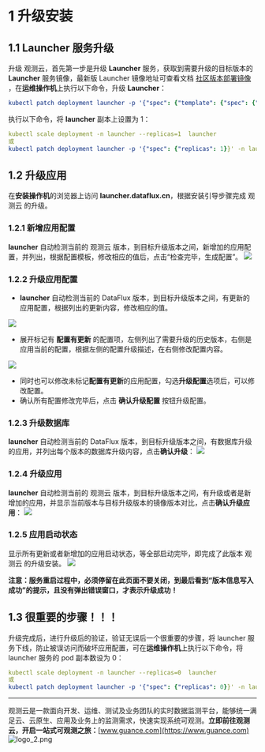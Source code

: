 # 1 升级安装
## 1.1 Launcher 服务升级
升级 观测云，首先第一步是升级 **Launcher** 服务，获取到需要升级的目标版本的 **Launcher** 服务镜像，最新版 Launcher 镜像地址可查看文档  [社区版本部署镜像](https://www.yuque.com/dataflux/doc/rtm) ，在**运维操作机**上执行以下命令，升级 **Launcher**：
```yaml
kubectl patch deployment launcher -p '{"spec": {"template": {"spec": {"containers": [{"image": "{{ Launcher 镜像地址 }}", "name": "launcher"}]}}}}' -n launcher
```
执行以下命令，将 **launcher** 副本上设置为 1：
```yaml
kubectl scale deployment -n launcher --replicas=1  launcher
或
kubectl patch deployment launcher -p '{"spec": {"replicas": 1}}' -n launcher
```
## 1.2 升级应用
在**安装操作机**的浏览器上访问 **launcher.dataflux.cn**，根据安装引导步骤完成 观测云 的升级。
### 1.2.1 新增应用配置
**launcher** 自动检测当前的 观测云 版本，到目标升级版本之间，新增加的应用配置，并列出，根据配置模板，修改相应的值后，点击“检查完毕，生成配置”。
![](https://cdn.nlark.com/yuque/0/2021/png/21511589/1636021972019-a60353ec-bb11-49df-8f9d-5e9995099355.png#crop=0&crop=0&crop=1&crop=1&id=mQcNU&originHeight=563&originWidth=1269&originalType=binary&ratio=1&rotation=0&showTitle=false&status=done&style=none&title=)


### 1.2.2 升级应用配置

- **launcher** 自动检测当前的 DataFlux 版本，到目标升级版本之间，有更新的应用配置，根据列出的更新内容，修改相应的值。

![](https://cdn.nlark.com/yuque/0/2021/png/21511589/1636021972293-6ee556da-ce7c-4001-bac5-9470fc3ca2ab.png#crop=0&crop=0&crop=1&crop=1&id=VcwsP&originHeight=561&originWidth=1185&originalType=binary&ratio=1&rotation=0&showTitle=false&status=done&style=none&title=)

- 展开标记有 **配置有更新** 的配置项，左侧列出了需要升级的历史版本，右侧是应用当前的配置，根据左侧的配置升级描述，在右侧修改配置内容。

![](https://cdn.nlark.com/yuque/0/2021/png/21511589/1636021972957-e7ac0ad3-1aea-441f-8556-1313e7b7e489.png#crop=0&crop=0&crop=1&crop=1&id=AUBFe&originHeight=659&originWidth=1268&originalType=binary&ratio=1&rotation=0&showTitle=false&status=done&style=none&title=)

- 同时也可以修改未标记**配置有更新**的应用配置，勾选**升级配置**选项后，可以修改配置。
- 确认所有配置修改完毕后，点击 **确认升级配置** 按钮升级配置。

### 1.2.3 升级数据库
**launcher** 自动检测当前的 DataFlux 版本，到目标升级版本之间，有数据库升级的应用，并列出每个版本的数据库升级内容，点击**确认升级**：
![](https://cdn.nlark.com/yuque/0/2021/png/21511589/1636021973419-3043cfee-b974-4b75-9681-1ed72896f17b.png#crop=0&crop=0&crop=1&crop=1&id=ADptV&originHeight=733&originWidth=1268&originalType=binary&ratio=1&rotation=0&showTitle=false&status=done&style=none&title=)

### 1.2.4 升级应用
**launcher** 自动检测当前的 观测云 版本，到目标升级版本之间，有升级或者是新增加的应用，并显示当前版本与目标升级版本的镜像版本对比，点击**确认升级应用**：
![](https://cdn.nlark.com/yuque/0/2021/png/21511589/1636021973990-d4aaae8c-c9fb-4c07-aa2c-d89c970a9e0f.png#crop=0&crop=0&crop=1&crop=1&id=IsxPR&originHeight=733&originWidth=1269&originalType=binary&ratio=1&rotation=0&showTitle=false&status=done&style=none&title=)

### 1.2.5 应用启动状态
显示所有更新或者新增加的应用启动状态，等全部启动完毕，即完成了此版本 观测云 的升级安装。
![](https://cdn.nlark.com/yuque/0/2021/png/21511589/1636021974445-a71405c3-b49a-4cba-a57b-bf9128beb635.png#crop=0&crop=0&crop=1&crop=1&id=Hq4iL&originHeight=729&originWidth=1269&originalType=binary&ratio=1&rotation=0&showTitle=false&status=done&style=none&title=)

**注意：服务重启过程中，必须停留在此页面不要关闭，到最后看到“版本信息写入成功”的提示，且没有弹出错误窗口，才表示升级成功！**
## 1.3 很重要的步骤！！！
升级完成后，进行升级后的验证，验证无误后一个很重要的步骤，将 launcher 服务下线，防止被误访问而破坏应用配置，可在**运维操作机**上执行以下命令，将 launcher 服务的 pod 副本数设为 0：
```yaml
kubectl scale deployment -n launcher --replicas=0  launcher
或
kubectl patch deployment launcher -p '{"spec": {"replicas": 0}}' -n launcher
```



---

观测云是一款面向开发、运维、测试及业务团队的实时数据监测平台，能够统一满足云、云原生、应用及业务上的监测需求，快速实现系统可观测。**立即前往观测云，开启一站式可观测之旅：**[www.guance.com](https://www.guance.com)
![logo_2.png](https://cdn.nlark.com/yuque/0/2022/png/21511848/1642761909015-750c7ecd-81ba-4abf-b446-7b8e97abe76e.png#clientId=ucc58c24e-d7a9-4&crop=0&crop=0&crop=1&crop=1&from=drop&id=u1f1c3a96&margin=%5Bobject%20Object%5D&name=logo_2.png&originHeight=169&originWidth=746&originalType=binary&ratio=1&rotation=0&showTitle=false&size=139415&status=done&style=none&taskId=u420e6521-1eac-4f17-897f-53a63d36ff8&title=)
